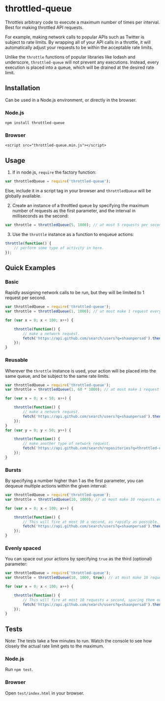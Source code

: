 # throttled-queue

Throttles arbitrary code to execute a maximum number of times per interval. Best for making throttled API requests.

For example, making network calls to popular APIs such as Twitter is subject to rate limits.  By wrapping all of your API calls in a throttle, it will automatically adjust your requests to be within the acceptable rate limits.

Unlike the `throttle` functions of popular libraries like lodash and underscore, `throttled-queue` will not prevent any executions. Instead, every execution is placed into a queue, which will be drained at the desired rate limit.

## Installation
Can be used in a Node.js environment, or directly in the browser.
### Node.js
`npm install throttled-queue`
### Browser
`<script src="throttled-queue.min.js"></script>`

## Usage
1) If in node.js, `require` the factory function:
```js
var throttledQueue = require('throttled-queue');
```
Else, include it in a script tag in your browser and `throttledQueue` will be globally available.

2) Create an instance of a throttled queue by specifying the maximum number of requests as the first parameter,
and the interval in milliseconds as the second:
```js
var throttle = throttledQueue(5, 1000); // at most 5 requests per second.
```
3) Use the `throttle` instance as a function to enqueue actions:
```js
throttle(function() {
    // perform some type of activity in here.
});
```

## Quick Examples
### Basic
Rapidly assigning network calls to be run, but they will be limited to 1 request per second.
```js
var throttledQueue = require('throttled-queue');
var throttle = throttledQueue(1, 1000); // at most make 1 request every second.

for (var x = 0; x < 100; x++) {

    throttle(function() {
        // make a network request.
        fetch('https://api.github.com/search/users?q=shaunpersad').then(console.log);
    });
}
```
### Reusable
Wherever the `throttle` instance is used, your action will be placed into the same queue, 
and be subject to the same rate limits.
```js
var throttledQueue = require('throttled-queue');
var throttle = throttledQueue(1, 60 * 1000); // at most make 1 request every minute.

for (var x = 0; x < 50; x++) {

    throttle(function() {
        // make a network request.
        fetch('https://api.github.com/search/users?q=shaunpersad').then(console.log);
    });
}
for (var y = 0; y < 50; y++) {

    throttle(function() {
        // make another type of network request.
        fetch('https://api.github.com/search/repositories?q=throttled-queue+user:shaunpersad').then(console.log);
    });
}
```
### Bursts
By specifying a number higher than 1 as the first parameter, you can dequeue multiple actions within the given interval:
```js
var throttledQueue = require('throttled-queue');
var throttle = throttledQueue(10, 1000); // at most make 10 requests every second.

for (var x = 0; x < 100; x++) {

    throttle(function() {
        // This will fire at most 10 a second, as rapidly as possible.
        fetch('https://api.github.com/search/users?q=shaunpersad').then(console.log);
    });
}
```
### Evenly spaced
You can space out your actions by specifying `true` as the third (optional) parameter:
```js
var throttledQueue = require('throttled-queue');
var throttle = throttledQueue(10, 1000, true); // at most make 10 requests every second, but evenly spaced.

for (var x = 0; x < 100; x++) {

    throttle(function() {
        // This will fire at most 10 requests a second, spacing them out instead of in a burst.
        fetch('https://api.github.com/search/users?q=shaunpersad').then(console.log);
    });
}
```

## Tests
Note: The tests take a few minutes to run. Watch the console to see how closely the actual rate limit gets to the maximum.
### Node.js
Run `npm test`.
### Browser
Open `test/index.html` in your browser.



